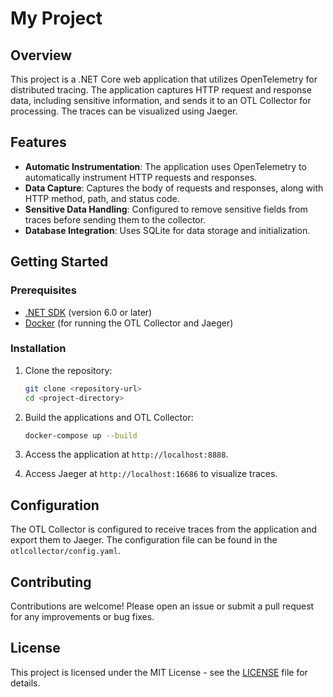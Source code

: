 # My Project

## Overview

This project is a .NET Core web application that utilizes OpenTelemetry for distributed tracing. The application captures HTTP request and response data, including sensitive information, and sends it to an OTL Collector for processing. The traces can be visualized using Jaeger.

## Features

- **Automatic Instrumentation**: The application uses OpenTelemetry to automatically instrument HTTP requests and responses.
- **Data Capture**: Captures the body of requests and responses, along with HTTP method, path, and status code.
- **Sensitive Data Handling**: Configured to remove sensitive fields from traces before sending them to the collector.
- **Database Integration**: Uses SQLite for data storage and initialization.

## Getting Started

### Prerequisites

- [.NET SDK](https://dotnet.microsoft.com/download) (version 6.0 or later)
- [Docker](https://www.docker.com/get-started) (for running the OTL Collector and Jaeger)

### Installation

1. Clone the repository:
   ```bash
   git clone <repository-url>
   cd <project-directory>
   ```

2. Build the applications and OTL Collector:
   ```bash
   docker-compose up --build
   ```

3. Access the application at `http://localhost:8888`.

5. Access Jaeger at `http://localhost:16686` to visualize traces.

## Configuration

The OTL Collector is configured to receive traces from the application and export them to Jaeger. The configuration file can be found in the `otlcollector/config.yaml`.

## Contributing

Contributions are welcome! Please open an issue or submit a pull request for any improvements or bug fixes.

## License

This project is licensed under the MIT License - see the [LICENSE](LICENSE) file for details.

